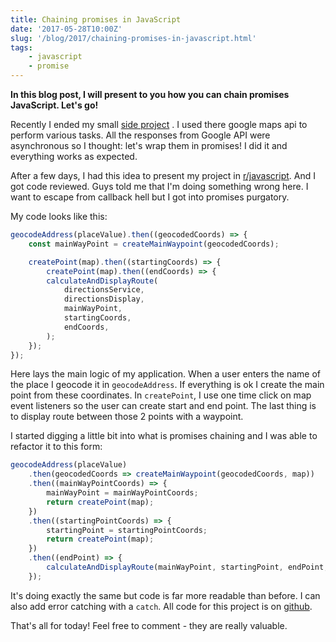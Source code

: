 ```yaml
---
title: Chaining promises in JavaScript
date: '2017-05-28T10:00Z'
slug: '/blog/2017/chaining-promises-in-javascript.html'
tags: 
    - javascript
    - promise
---
```


**In this blog post, I will present to you how you can chain promises
JavaScript. Let's go!**

Recently I ended my small [side
project](https://krzysztofzuraw.github.io/all-roads-lead-to/) . I used
there google maps api to perform various tasks. All the responses from
Google API were asynchronous so I thought: let's wrap them in promises!
I did it and everything works as expected.

After a few days, I had this idea to present my project in
[r/javascript](https://www.reddit.com/r/javascript/comments/69z3tr/all_roads_lead_to/).
And I got code reviewed. Guys told me that I'm doing something wrong
here. I want to escape from callback hell but I got into promises
purgatory.

My code looks like this:

```javascript
geocodeAddress(placeValue).then((geocodedCoords) => {
    const mainWayPoint = createMainWaypoint(geocodedCoords);

    createPoint(map).then((startingCoords) => {
        createPoint(map).then((endCoords) => {
        calculateAndDisplayRoute(
            directionsService,
            directionsDisplay,
            mainWayPoint,
            startingCoords,
            endCoords,
        );
    });
});
```

Here lays the main logic of my application. When a user enters the name
of the place I geocode it in `geocodeAddress`. If everything is ok I
create the main point from these coordinates. In `createPoint`, I use
one time click on map event listeners so the user can create start and
end point. The last thing is to display route between those 2 points
with a waypoint.

I started digging a little bit into what is promises chaining and I was
able to refactor it to this form:

```javascript
geocodeAddress(placeValue)
    .then(geocodedCoords => createMainWaypoint(geocodedCoords, map))
    .then((mainWayPointCoords) => {
        mainWayPoint = mainWayPointCoords;
        return createPoint(map);
    })
    .then((startingPointCoords) => {
        startingPoint = startingPointCoords;
        return createPoint(map);
    })
    .then((endPoint) => {
        calculateAndDisplayRoute(mainWayPoint, startingPoint, endPoint, map);
    });
```

It's doing exactly the same but code is far more readable than before. I
can also add error catching with a `catch`. All code for this project is
on [github](https://github.com/krzysztofzuraw/all-roads-lead-to).

That's all for today! Feel free to comment - they are really valuable.
